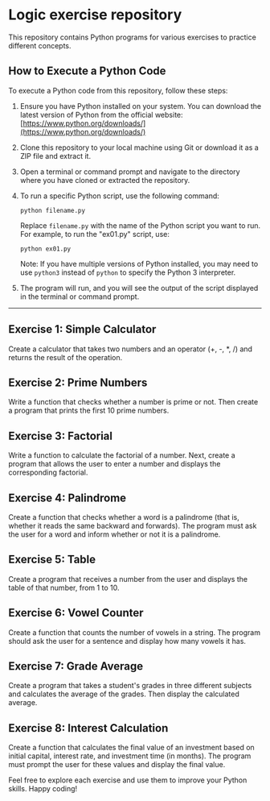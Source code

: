 # Logic exercise repository

This repository contains Python programs for various exercises to practice different concepts.

## How to Execute a Python Code

To execute a Python code from this repository, follow these steps:

1. Ensure you have Python installed on your system. You can download the latest version of Python from the official website: [https://www.python.org/downloads/](https://www.python.org/downloads/)

2. Clone this repository to your local machine using Git or download it as a ZIP file and extract it.

3. Open a terminal or command prompt and navigate to the directory where you have cloned or extracted the repository.

4. To run a specific Python script, use the following command:

   ```
   python filename.py
   ```

   Replace `filename.py` with the name of the Python script you want to run. For example, to run the "ex01.py" script, use:

   ```
   python ex01.py
   ```

   Note: If you have multiple versions of Python installed, you may need to use `python3` instead of `python` to specify the Python 3 interpreter.

5. The program will run, and you will see the output of the script displayed in the terminal or command prompt.

---------------------------------------------------------------------------------------------------------------------------------------------------------------------


## Exercise 1: Simple Calculator
Create a calculator that takes two numbers and an operator (+, -, *, /) and returns the result of the operation.

## Exercise 2: Prime Numbers
Write a function that checks whether a number is prime or not. Then create a program that prints the first 10 prime numbers.

## Exercise 3: Factorial
Write a function to calculate the factorial of a number. Next, create a program that allows the user to enter a number and displays the corresponding factorial.

## Exercise 4: Palindrome
Create a function that checks whether a word is a palindrome (that is, whether it reads the same backward and forwards). The program must ask the user for a word and inform whether or not it is a palindrome.

## Exercise 5: Table
Create a program that receives a number from the user and displays the table of that number, from 1 to 10.

## Exercise 6: Vowel Counter
Create a function that counts the number of vowels in a string. The program should ask the user for a sentence and display how many vowels it has.

## Exercise 7: Grade Average
Create a program that takes a student's grades in three different subjects and calculates the average of the grades. Then display the calculated average.

## Exercise 8: Interest Calculation
Create a function that calculates the final value of an investment based on initial capital, interest rate, and investment time (in months). The program must prompt the user for these values and display the final value.

Feel free to explore each exercise and use them to improve your Python skills. Happy coding!
